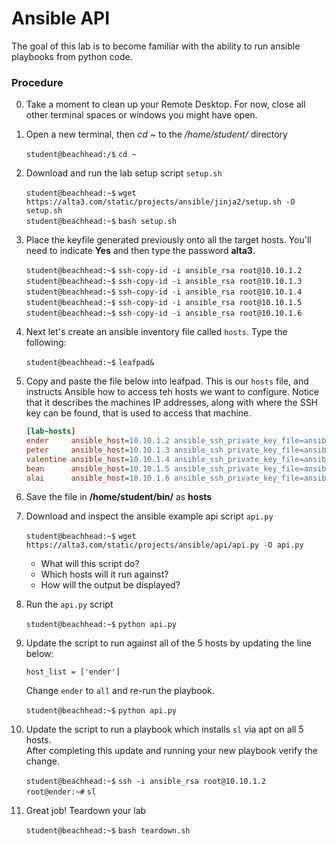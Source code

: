 # Ansible API

The goal of this lab is to become familiar with the ability to run ansible playbooks from python code.

### Procedure

 0. Take a moment to clean up your Remote Desktop. For now, close all other terminal spaces or windows you might have open.

 0. Open a new terminal, then *cd ~* to the */home/student/* directory

    `student@beachhead:/$` `cd ~`

 0. Download and run the lab setup script `setup.sh`

    `student@beachhead:~$` `wget https://alta3.com/static/projects/ansible/jinja2/setup.sh -O setup.sh`  
    `student@beachhead:~$` `bash setup.sh`

 0. Place the keyfile generated previously onto all the target hosts. You'll need to indicate **Yes** and then type the password **alta3**.

    `student@beachhead:~$` `ssh-copy-id -i ansible_rsa root@10.10.1.2`  
    `student@beachhead:~$` `ssh-copy-id -i ansible_rsa root@10.10.1.3`  
    `student@beachhead:~$` `ssh-copy-id -i ansible_rsa root@10.10.1.4`  
    `student@beachhead:~$` `ssh-copy-id -i ansible_rsa root@10.10.1.5`  
    `student@beachhead:~$` `ssh-copy-id -i ansible_rsa root@10.10.1.6`  

 0. Next let's create an ansible inventory file called `hosts`. Type the following:

    `student@beachhead:~$` `leafpad&`
 
 0. Copy and paste the file below into leafpad. This is our `hosts` file, and instructs Ansible how to access teh hosts we want to configure. Notice that it describes the machines IP addresses, along with where the SSH key can be found, that is used to access that machine.

    ``` ini
    [lab-hosts]
    ender     ansible_host=10.10.1.2 ansible_ssh_private_key_file=ansible_rsa
    peter     ansible_host=10.10.1.3 ansible_ssh_private_key_file=ansible_rsa
    valentine ansible_host=10.10.1.4 ansible_ssh_private_key_file=ansible_rsa
    bean      ansible_host=10.10.1.5 ansible_ssh_private_key_file=ansible_rsa
    alai      ansible_host=10.10.1.6 ansible_ssh_private_key_file=ansible_rsa
    ```

 0. Save the file in **/home/student/bin/** as **hosts**

 0. Download and inspect the ansible example api script `api.py`

    `student@beachhead:~$` `wget https://alta3.com/static/projects/ansible/api/api.py -O api.py`  

    * What will this script do?
    * Which hosts will it run against?
    * How will the output be displayed?

 0. Run the `api.py` script

    `student@beachhead:~$` `python api.py`  

 0. Update the script to run against all of the 5 hosts by updating the line below:

    `host_list = ['ender']`

    Change `ender` to `all` and re-run the playbook.

    `student@beachhead:~$` `python api.py`  

 0. Update the script to run a playbook which installs `sl` via apt on all 5 hosts.  
    After completing this update and running your new playbook verify the change.

    `student@beachhead:~$` `ssh -i ansible_rsa root@10.10.1.2`  
    `root@ender:~#` `sl`

 0. Great job! Teardown your lab

    `student@beachhead:~$` `bash teardown.sh`
